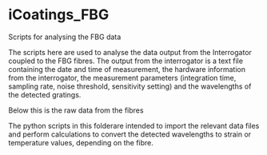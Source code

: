# iCoatings_FBG
Scripts for analysing the FBG data

The scripts here are used to analyse the data output from the Interrogator coupled to the FBG fibres. 
The output from the interrogator is a text file containing the date and time of measurement, the hardware information from the interrogator, the measurement parameters (integration time, sampling rate, noise threshold, sensitivity setting) and the wavelengths of the detected gratings.

Below this is the raw data from the fibres


The python scripts in this folderare intended to import the relevant data files and perform calculations to convert the detected wavelengths to strain or temperature values, depending on the fibre.

